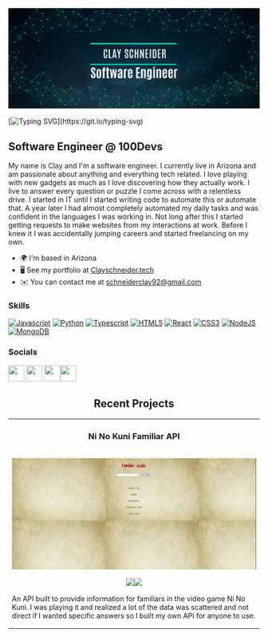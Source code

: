 <img src="https://raw.githubusercontent.com/SClay345/sclay345/master/csbanner.png" />

[![Typing SVG](https://readme-typing-svg.herokuapp.com?font=Source+Sans+Pro&size=23&duration=4000&color=10740B&background=FFFFFF00&multiline=true&width=477&height=125&lines=Hi+there!;My+name+is+Clay+Schneider;I'm+a+Full-Stack+Developer;I+am+currently+seeking+a+full+time+position.;________________________)](https://git.io/typing-svg)


Software Engineer @ 100Devs
---------------------------

My name is Clay and I'm a software engineer. I currently live in Arizona and am passionate about anything and everything tech related. I love playing with new gadgets as much as I love discovering how they actually work. I live to answer every question or puzzle I come across with a relentless drive. I started in IT until I started writing code to automate this or automate that. A year later I had almost completely automated my daily tasks and was confident in the languages I was working in. Not long after this I started getting requests to make websites from my interactions at work. Before I knew it I was accidentally jumping careers and started freelancing on my own.

*   🌍  I'm based in Arizona
*   🖥️  See my portfolio at [Clayschneider.tech](http://clayschneider.tech/)
*   ✉️  You can contact me at [schneiderclay92@gmail.com](mailto:schneiderclay92@gmail.com)

### Skills
<p align="left">
                                <a href="https://developer.mozilla.org/en-US/docs/Web/JavaScript" target="_blank" rel="noreferrer"><img src="https://raw.githubusercontent.com/danielcranney/readme-generator/main/public/icons/skills/javascript-colored.svg" width="36" height="36" alt="Javascript" /></a>
                                <a href="https://www.python.org/" target="_blank" rel="noreferrer"><img src="https://raw.githubusercontent.com/danielcranney/readme-generator/main/public/icons/skills/python-colored.svg" width="36" height="36" alt="Python" /></a>
                                <a href="https://www.typescriptlang.org/" target="_blank" rel="noreferrer"><img src="https://raw.githubusercontent.com/danielcranney/readme-generator/main/public/icons/skills/typescript-colored.svg" width="36" height="36" alt="Typescript" /></a>
                                <a href="https://developer.mozilla.org/en-US/docs/Glossary/HTML5" target="_blank" rel="noreferrer"><img src="https://raw.githubusercontent.com/danielcranney/readme-generator/main/public/icons/skills/html5-colored.svg" width="36" height="36" alt="HTML5" /></a>
                                <a href="https://reactjs.org/" target="_blank" rel="noreferrer"><img src="https://raw.githubusercontent.com/danielcranney/readme-generator/main/public/icons/skills/react-colored.svg" width="36" height="36" alt="React" /></a>
                                <a href="https://www.w3.org/TR/CSS/#css" target="_blank" rel="noreferrer"><img src="https://raw.githubusercontent.com/danielcranney/readme-generator/main/public/icons/skills/css3-colored.svg" width="36" height="36" alt="CSS3" /></a>
                                <a href="https://nodejs.org/en/" target="_blank" rel="noreferrer"><img src="https://raw.githubusercontent.com/danielcranney/readme-generator/main/public/icons/skills/nodejs-colored.svg" width="36" height="36" alt="NodeJS" /></a>
                                <a href="https://www.mongodb.com/" target="_blank" rel="noreferrer"><img src="https://raw.githubusercontent.com/danielcranney/readme-generator/main/public/icons/skills/mongodb-colored.svg" width="36" height="36" alt="MongoDB" /></a>
                    </p>
                    

### Socials
<p align="left"> <a href="https://www.github.com/SClay345" target="_blank" rel="noreferrer"><img src="https://raw.githubusercontent.com/danielcranney/readme-generator/main/public/icons/socials/github.svg" width="32" height="32" /></a> <a href="https://www.linkedin.com/in/clayschneider/" target="_blank" rel="noreferrer"><img src="https://raw.githubusercontent.com/danielcranney/readme-generator/main/public/icons/socials/linkedin.svg" width="32" height="32" /></a> <a href="https://www.twitter.com/ClayGeocall" target="_blank" rel="noreferrer"><img src="https://raw.githubusercontent.com/danielcranney/readme-generator/main/public/icons/socials/twitter.svg" width="32" height="32" /></a><a href="https://angel.co/u/clay-schneider" target="_blank" rel="noreferrer"><img src="https://angel.co/images/static_pages/logo/AngelList_Black_Victory_Hand.png" width="32" height="32" /></a></p>



<h2 align="center">Recent Projects</h2>


<table width="100%">
  <tbody>
  <tr width="100%">
    <td width="50%" v-align="top">
      <h3 dir="auto" align="center">Ni No Kuni Familiar API</h3>
      <br>
       <a href="https://sclay345.github.io/ninokunifamiliar/"><img src="https://github.com/SClay345/sclay345/blob/master/screen-capture%20(3).gif?raw=true"></a>
      <p align="center">
        <a href="https://github.com/SClay345/NiNoKuniCreatures"><img src="https://img.shields.io/badge/CODE-644694?style=for-the-badge&amp;logo=github" style="max-width: 100%;"></a><a href="https://ni-no-kuni-guide.herokuapp.com/"><img src="https://img.shields.io/badge/LIVE SITE-007d92?style=for-the-badge" style="max-width: 100%;"></a>
      </p>
      <p>An API built to provide information for familiars in the video game Ni No Kuni. I was playing it and realized a lot of the data was scattered and not direct if I wanted specific answers so I built my own API for anyone to use. </p>
    </td>
<!--  2nd Project    -->
<!--     <td width="50%" v-align="top">
      <h3 dir="auto" align="center">TBD</h3>
      <br>
      <a href="#"><img src="#"></a>
      <p align="center">
        <a href="#"><img src="https://img.shields.io/badge/CODE-644694?style=for-the-badge&amp;logo=github" style="max-width: 100%;"></a><a href="#"><img src="https://img.shields.io/badge/LIVE SITE-007d92?style=for-the-badge" style="max-width: 100%;"></a>
      </p>
      <p>Description of Project</p>
    </td>  
  </tr> -->
    
<!--     3rd Project -->
<!--   <tr width="100%">
    <td width="50%" v-align="top">
      <h3 dir="auto" align="center">Name of Project</h3>
      <br>
       <a href="#"><img src="#"></a>
      <p align="center">
        <a href="#"><img src="https://img.shields.io/badge/CODE-644694?style=for-the-badge&amp;logo=github" style="max-width: 100%;"></a><a href="#"><img src="https://img.shields.io/badge/LIVE SITE-007d92?style=for-the-badge" style="max-width: 100%;"></a>
      </p>
      <p>Project Description</p>
    </td> -->
    
<!--     4th Project -->
<!--     <td width="50%" v-align="top">
      <h3 dir="auto" align="center">Project 4 Name</h3>
      <br>
      <a href="#"><img src="#"></a>
      <p align="center">
        <a href="#"><img src="https://img.shields.io/badge/CODE-644694?style=for-the-badge&amp;logo=github" style="max-width: 100%;"></a><a href="#"><img src="https://img.shields.io/badge/LIVE SITE-007d92?style=for-the-badge" style="max-width: 100%;"></a>
      </p>
      <p></p>
    </td>  
  </tr>
     -->

  </tbody>
</table>



